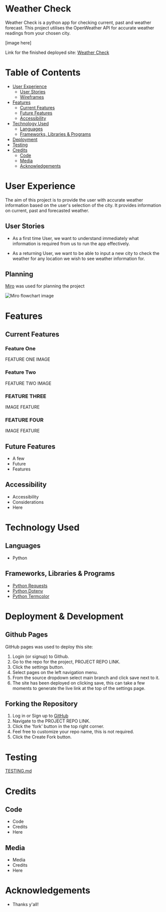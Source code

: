 # Weather Check
Weather Check is a python app for checking current, past and weather forecast.
This project utilises the OpenWeather API for accurate weather readings from your chosen city.

[image here]

Link for the finished deployed site: [Weather Check](https://weather-check-e66ed6c3dc9b.herokuapp.com/)

# Table of Contents

* [User Experience](#user-experience)
    * [User Stories](#user-stories)
    * [Wireframes](#wireframes)
* [Features](#features)
    * [Current Features](#current-features)
    * [Future Features](#future-features)
    * [Accessibility](#accessibility)
* [Technology Used](#technology-used)
    * [Languages](#languages)
    * [Frameworks, Libraries & Programs](#frameworks-libraries--programs)
* [Deployment](#deployment)
* [Testing](#testing)
* [Credits](#credits)
    * [Code](#code)
    * [Media](#media)
    * [Acknowledgements](#acknowledgements)

# User Experience

The aim of this project is to provide the user with accurate weather information based on the user's selection of the city.
It provides information on current, past and forecasted weather.

## User Stories

* As a first time User, we want to understand immediately what information is required from us to run the app effectively.
  
* As a returning User, we want to be able to input a new city to check the weather for any location we wish to see weather information for.

## Planning

[Miro](https://miro.com/) was used for planning the project

![Miro flowchart image](https://res.cloudinary.com/dygj0wxf0/image/upload/v1688408322/miro-screenshot_b3yvul.png)

# Features 

## Current Features

### Feature One

FEATURE ONE
IMAGE

### Feature Two

FEATURE TWO
IMAGE

### FEATURE THREE

IMAGE
FEATURE

### FEATURE FOUR

IMAGE
FEATURE

## Future Features

* A few
* Future
* Features

## Accessibility

* Accessibility
* Considerations
* Here

# Technology Used

## Languages

* Python

## Frameworks, Libraries & Programs 

* [Python Requests](https://pypi.org/project/requests/)
* [Python Dotenv](https://pypi.org/project/python-dotenv/)
* [Python Termcolor](https://pypi.org/project/termcolor/)

# Deployment & Development

## Github Pages
GitHub pages was used to deploy this site:

1. Login (or signup) to Github.
2. Go to the repo for the project, PROJECT REPO LINK.
3. Click the settings button.
4. Select pages on the left navigation menu.
5. From the source dropdown select main branch and click save next to it.
6. The site has been deployed on clicking save, this can take a few moments to generate the live link at the top of the settings page.

## Forking the Repository

1. Log in or Sign up to [GitHub](https://github.com/)
2. Navigate to the PROJECT REPO LINK.
3. Click the 'fork' button in the top right corner.
4. Feel free to customize your repo name, this is not required.
5. Click the Create Fork button.

# Testing

[TESTING.md](TESTING.md)

# Credits

## Code

* Code
* Credits
* Here

## Media

* Media
* Credits
* Here

# Acknowledgements

* Thanks y'all!